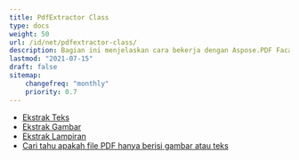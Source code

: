```yaml
---
title: PdfExtractor Class
type: docs
weight: 50
url: /id/net/pdfextractor-class/
description: Bagian ini menjelaskan cara bekerja dengan Aspose.PDF Facades menggunakan Kelas PdfExtractor.
lastmod: "2021-07-15"
draft: false
sitemap:
    changefreq: "monthly"
    priority: 0.7
---
```


- [Ekstrak Teks](/pdf/id/net/extract-text/)
- [Ekstrak Gambar](/pdf/id/net/extract-images/)
- [Ekstrak Lampiran](/pdf/id/net/extract-attachments/)
- [Cari tahu apakah file PDF hanya berisi gambar atau teks](/pdf/id/net/find-whether-pdf-file-contains-images-or-text-only/)